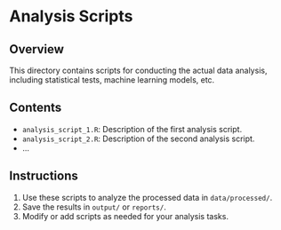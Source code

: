 # Analysis Scripts

## Overview
This directory contains scripts for conducting the actual data analysis, including statistical tests, machine learning models, etc.

## Contents
- `analysis_script_1.R`: Description of the first analysis script.
- `analysis_script_2.R`: Description of the second analysis script.
- ...

## Instructions
1. Use these scripts to analyze the processed data in `data/processed/`.
2. Save the results in `output/` or `reports/`.
3. Modify or add scripts as needed for your analysis tasks.

